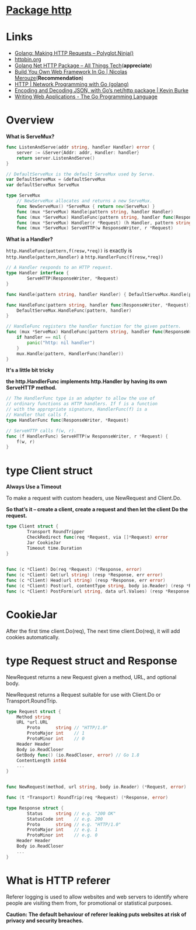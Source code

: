 # [Package http](https://golang.org/pkg/net/http/)

# Links

* [Golang: Making HTTP Requests – Polyglot.Ninja()](https://polyglot.ninja/golang-making-http-requests/)
* [httpbin.org](https://httpbin.org/)
* [Golang Net HTTP Package – All Things Tech](https://mariadesouza.com/2018/11/28/golang-net-http-package/)(**appreciate**)
* [Build You Own Web Framework In Go | Nicolas Merouze](https://www.nicolasmerouze.com/build-web-framework-golang)(**Recommendation**)
* [HTTP | Network Programming with Go (golang)](https://ipfs.io/ipfs/QmfYeDhGH9bZzihBUDEQbCbTc5k5FZKURMUoUvfmc27BwL/http/index.html)
* [Encoding and Decoding JSON, with Go’s net/http package | Kevin Burke](https://kev.inburke.com/kevin/golang-json-http/)
* [Writing Web Applications - The Go Programming Language](https://golang.org/doc/articles/wiki/)

# Overview


**What is ServeMux?**

```go
func ListenAndServe(addr string, handler Handler) error {
	server := &Server{Addr: addr, Handler: handler}
	return server.ListenAndServe()
}

// DefaultServeMux is the default ServeMux used by Serve.
var DefaultServeMux = &defaultServeMux
var defaultServeMux ServeMux

type ServeMux
    // NewServeMux allocates and returns a new ServeMux.
    func NewServeMux() *ServeMux { return new(ServeMux) }
	func (mux *ServeMux) Handle(pattern string, handler Handler)
	func (mux *ServeMux) HandleFunc(pattern string, handler func(ResponseWriter, *Request))
	func (mux *ServeMux) Handler(r *Request) (h Handler, pattern string)
	func (mux *ServeMux) ServeHTTP(w ResponseWriter, r *Request)
```

**What is a Handler?**

`http.HandleFunc(pattern,f(resw,*req))` is exactly is `http.Handle(pattern,Handler)` a `http.HandlerFunc(f(resw,*req))`


```go
// A Handler responds to an HTTP request.
type Handler interface {
        ServeHTTP(ResponseWriter, *Request)
}

func Handle(pattern string, handler Handler) { DefaultServeMux.Handle(pattern, handler) }

func HandleFunc(pattern string, handler func(ResponseWriter, *Request)) {
	DefaultServeMux.HandleFunc(pattern, handler)
}

// HandleFunc registers the handler function for the given pattern.
func (mux *ServeMux) HandleFunc(pattern string, handler func(ResponseWriter, *Request)) {
	if handler == nil {
		panic("http: nil handler")
	}
	mux.Handle(pattern, HandlerFunc(handler))
}
```

**It's a little bit tricky**

**the http.HandlerFunc implements http.Handler by having its own ServeHTTP method.**

```go
// The HandlerFunc type is an adapter to allow the use of
// ordinary functions as HTTP handlers. If f is a function
// with the appropriate signature, HandlerFunc(f) is a
// Handler that calls f.
type HandlerFunc func(ResponseWriter, *Request)

// ServeHTTP calls f(w, r).
func (f HandlerFunc) ServeHTTP(w ResponseWriter, r *Request) {
	f(w, r)
}
```

# type Client struct

**Always Use a Timeout**

To make a request with custom headers, use NewRequest and Client.Do. 

**So that’s it – create a client, create a request and then let the client Do the request.**

```go
type Client struct {
        Transport RoundTripper
        CheckRedirect func(req *Request, via []*Request) error
        Jar CookieJar
        Timeout time.Duration
}
 

func (c *Client) Do(req *Request) (*Response, error)
func (c *Client) Get(url string) (resp *Response, err error)
func (c *Client) Head(url string) (resp *Response, err error)
func (c *Client) Post(url, contentType string, body io.Reader) (resp *Response, err error)
func (c *Client) PostForm(url string, data url.Values) (resp *Response, err error)
```

# CookieJar

After the first time client.Do(req), The next time client.Do(req), it will add
cookies automatically.


# type Request struct and Response

NewRequest returns a new Request given a method, URL, and optional body.

NewRequest returns a Request suitable for use with Client.Do or Transport.RoundTrip.

```go
type Request struct {
	Method string
	URL *url.URL
        Proto      string // "HTTP/1.0"
        ProtoMajor int    // 1
        ProtoMinor int    // 0
	Header Header
	Body io.ReadCloser
	GetBody func() (io.ReadCloser, error) // Go 1.8
	ContentLength int64
	...
}


func NewRequest(method, url string, body io.Reader) (*Request, error)

func (t *Transport) RoundTrip(req *Request) (*Response, error)

type Response struct {
        Status     string // e.g. "200 OK"
        StatusCode int    // e.g. 200
        Proto      string // e.g. "HTTP/1.0"
        ProtoMajor int    // e.g. 1
        ProtoMinor int    // e.g. 0
	Header Header
	Body io.ReadCloser
	...
}
```

# What is HTTP referer

Referer logging is used to allow websites and web servers to identify where
people are visiting them from, for promotional or statistical purposes.

**Caution: The default behaviour of referer leaking puts websites at risk of
privacy and security breaches.**



